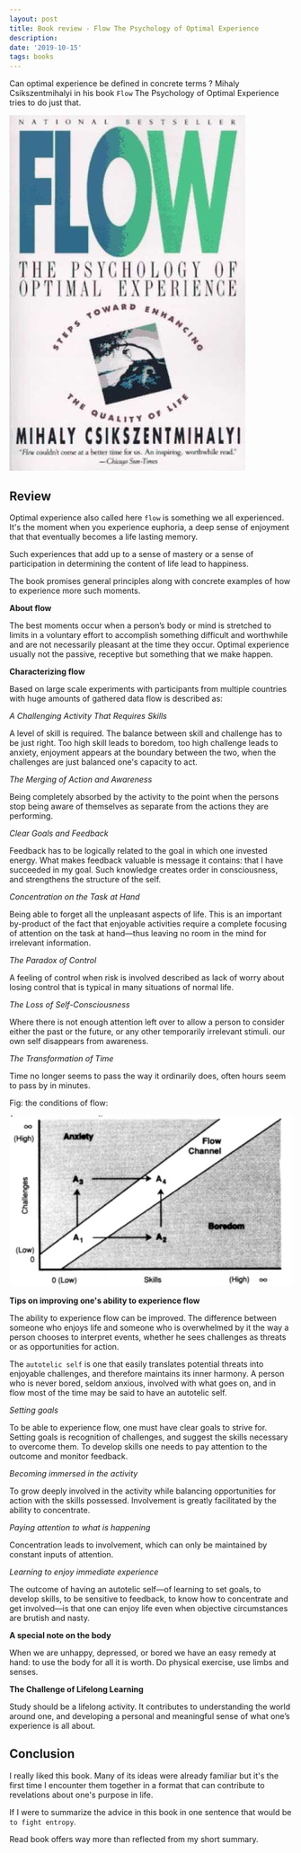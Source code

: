 ```yaml
---
layout: post
title: Book review - Flow The Psychology of Optimal Experience
description: 
date: '2019-10-15'
tags: books
---
```


Can optimal experience be defined in concrete terms ? Mihaly Csikszentmihalyi in his book `Flow` The Psychology of Optimal Experience tries to do just that.

![placeholder](/public/book_flow/cover.jpg "cover")

## Review

Optimal experience also called here `flow` is something we all experienced. It's the moment when you experience euphoria, a deep sense of enjoyment that that eventually becomes a life lasting memory. 

Such experiences that add up to a sense of mastery or a sense of participation in determining the content of life lead to happiness.

The book promises general principles along with concrete examples of how to experience more such moments.

**About flow**

The best moments occur when a person’s body or mind is stretched to limits in a voluntary effort to accomplish something difficult and worthwhile and are not necessarily pleasant at the time they occur. Optimal experience usually not the passive, receptive but something that we make happen.

**Characterizing flow**

Based on large scale experiments with participants from multiple countries with huge amounts of gathered data flow is described as: 

*A Challenging Activity That Requires Skills*

A level of skill is required. The balance between skill and challenge has to be just right. Too high skill leads to boredom, too high challenge leads to anxiety, enjoyment appears at the boundary between the two, when the challenges are just balanced one's capacity to act.

*The Merging of Action and Awareness*

Being completely absorbed by the activity to the point when the persons stop being aware of themselves as separate from the actions they are performing. 

*Clear Goals and Feedback*

Feedback has to be logically related to the goal in which one invested energy. What makes feedback valuable is message it contains: that I have succeeded in my goal. Such knowledge creates order in consciousness, and strengthens the structure of the self.

*Concentration on the Task at Hand*

Being able to forget all the unpleasant aspects of life. This is an important by-product of the fact that enjoyable activities require a complete focusing of attention on the task at hand—thus leaving no room in the mind for irrelevant information.

*The Paradox of Control*

A feeling of control when risk is involved described as lack of worry about losing control that is typical in many situations of normal life.

*The Loss of Self-Consciousness*

Where there is not enough attention left over to allow a person to consider either the past or the future, or any other temporarily irrelevant stimuli. our own self disappears from awareness. 

*The Transformation of Time*

Time no longer seems to pass the way it ordinarily does, often hours seem to pass by in minutes.

Fig: the conditions of flow: 

![placeholder](/public/book_flow/diag.png "diag")

**Tips on improving one's ability to experience flow**

The ability to experience flow can be improved. The difference between someone who enjoys life and someone who is overwhelmed by it the way a person chooses to interpret events, whether he sees challenges as threats or as opportunities for action.

The `autotelic self` is one that easily translates potential threats into enjoyable challenges, and therefore maintains its inner harmony. A person who is never bored, seldom anxious, involved with what goes on, and in flow most of the time may be said to have an autotelic self.

*Setting goals*

To be able to experience flow, one must have clear goals to strive for. Setting goals is recognition of challenges, and suggest the skills necessary to overcome them. To develop skills one needs to pay attention to the outcome and monitor feedback.

*Becoming immersed in the activity*

To grow deeply involved in the activity while balancing opportunities for action with the skills possessed. Involvement is greatly facilitated by the ability to concentrate.

*Paying attention to what is happening*

Concentration leads to involvement, which can only be maintained by constant inputs of attention.

*Learning to enjoy immediate experience*

The outcome of having an autotelic self—of learning to set goals, to develop skills, to be sensitive to feedback, to know how to concentrate and get involved—is that one can enjoy life even when objective circumstances are brutish and nasty.

**A special note on the body** 

When we are unhappy, depressed, or bored we have an easy remedy at hand: to use the body for all it is worth. Do physical exercise, use limbs and senses.

**The Challenge of Lifelong Learning**

Study should be a lifelong activity. It contributes to understanding the world around one, and developing a personal and meaningful sense of what one’s experience is all about. 

## Conclusion

I really liked this book. Many of its ideas were already familiar but it's the first time I encounter them together in a format that can contribute to revelations about one's purpose in life.

If I were to summarize the advice in this book in one sentence that would be `to fight entropy`.

Read book offers way more than reflected from my short summary.
